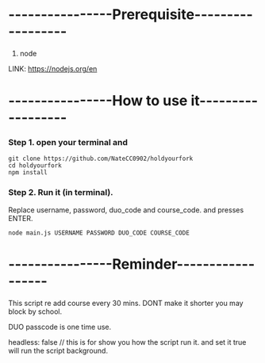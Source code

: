 # ----------------Prerequisite------------------



1. node 

LINK: https://nodejs.org/en


# ----------------How to use it------------------



### Step 1. open your terminal and


```
git clone https://github.com/NateCC0902/holdyourfork
cd holdyourfork
npm install
```


### Step 2. Run it (in terminal).

Replace username, password, duo_code and course_code. and presses ENTER.

```
node main.js USERNAME PASSWORD DUO_CODE COURSE_CODE
```



# ----------------Reminder------------------




This script re add course every 30 mins. DONT make it shorter you may block by school.

DUO passcode is one time use. 

headless: false // this is for show you how the script run it. and set it true will run the script background.
